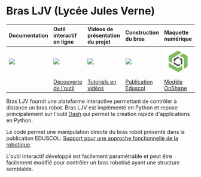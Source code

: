 # Bras LJV (Lycée Jules Verne)



| **Documentation**         | **Outil interactif en ligne**    | **Vidéos de présentation du projet**  | **Construction du bras**            | **Maquette numérique**         |
|:------------------------- |:-------------------------------- |:------------------------------------- |:------------------------------------|:------------------------------ |
| [![][docs-img]][online]   | [![][imgonline]][online]       | [![][badge-vid]][videos]          | [![][imgeduscol]][eduscol]     | [![Modèle OnShape][imgonshape]][onshape]     |
|   | [Découverte de l'outil][online]       | [Tutoriels en vidéos][videos]          | [Publication Eduscol][eduscol]     | [Modèle OnShape][onshape]     |


Bras LJV fournit une plateforme interactive permettant de contrôler à distance un bras robot. Bras LJV est implémenté en Python et repose principalement sur l'outil [Dash](https://dash.plotly.com/) qui permet la création rapide d'applications en Python. 

Le code permet une manipulation directe du bras robot présenté dans la publication EDUSCOL: [Support pour une approche fonctionnelle de la robotique](https://eduscol.education.fr/sti/ressources_pedagogiques/support-pour-une-approche-fonctionnelle-de-la-robotique#fichiers-liens). 

L'outil interactif développé est facilement paramétrable et peut être facilement modifié pour contrôler un bras robotisé ayant une structure semblable.

[imgeduscol]: docs/source/_static/logos/eduscol-logo.jpg
[eduscol]: https://eduscol.education.fr/sti/ressources_pedagogiques/support-pour-une-approche-fonctionnelle-de-la-robotique

[imgonshape]: docs/source/_static/logos/onshape.jpg
[onshape]: https://julesverne14120.onshape.com/documents/fb4ba6523be7501f68045163/w/2853b905bb40004b2178df92/e/b93caf2cf3a922b87860c5e8?aa=true

[badge-vid]: docs/source/_static/logos/youtube.png
[videos]: https://www.youtube.com/channel/UCu_MwXRD5ky9tDaz5NYaT0w

[imgonline]: docs/source/_static/logos/pyany.jpg
[online]: https://quentinduchemin.pythonanywhere.com

[docs-img]: https://img.shields.io/badge/docs-latest%20release-blue.svg


